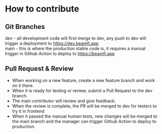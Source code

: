 # How to contribute

## Git Branches

dev - all development code will first merge to dev, any push to dev will trigger a deployment to https://dev.beamfi.app  
main - this is where the production stable code is, it requires a manual trigger in Github Action to deploy to https://beamfi.app

## Pull Request & Review

- When working on a new feature, create a new feature branch and work on it there.
- When it is ready for testing or review, submit a Pull Request to the dev branch.
- The main contributor will review and give feedback.
- When the review is complete, the PR will be merged to dev for testers to try it in frontend
- When it passed the manual human tests, new changes will be merged to the main branch and the manager can trigger Github Action to deploy to production.
